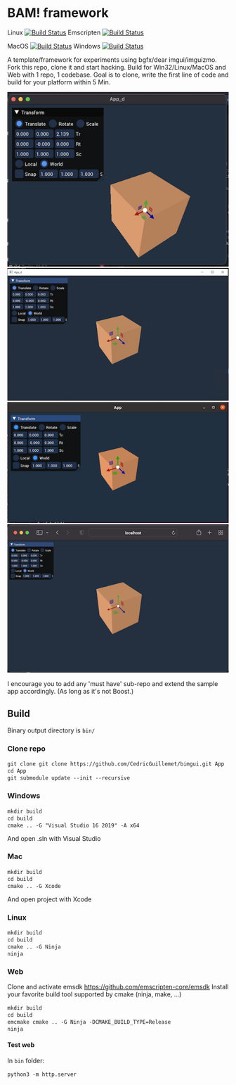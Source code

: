# BAM! framework 

Linux [![Build Status](https://cedricguillemet.visualstudio.com/Bam/_apis/build/status/CedricGuillemet.bam?branchName=main&jobName=Ubuntu_Clang)](https://cedricguillemet.visualstudio.com/Bam/_build/latest?definitionId=4&branchName=main)
Emscripten [![Build Status](https://cedricguillemet.visualstudio.com/Bam/_apis/build/status/CedricGuillemet.bam?branchName=main&jobName=Ubuntu_Emscripten)](https://cedricguillemet.visualstudio.com/Bam/_build/latest?definitionId=4&branchName=main)

MacOS [![Build Status](https://cedricguillemet.visualstudio.com/Bam/_apis/build/status/CedricGuillemet.bam?branchName=main&jobName=macOS)](https://cedricguillemet.visualstudio.com/Bam/_build/latest?definitionId=4&branchName=main)
Windows [![Build Status](https://cedricguillemet.visualstudio.com/Bam/_apis/build/status/CedricGuillemet.bam?branchName=main&jobName=win32_x64)](https://cedricguillemet.visualstudio.com/Bam/_build/latest?definitionId=4&branchName=main)


A template/framework for experiments using bgfx/dear imgui/imguizmo.
Fork this repo, clone it and start hacking.
Build for Win32/Linux/MacOS and Web with 1 repo, 1 codebase.
Goal is to clone, write the first line of code and build for your platform within 5 Min.

![MacOS](Doc/BAM_MacOS.png)
![Windows](Doc/BAM_Windows.png)
![Ubuntu](Doc/BAM_Ubuntu.png)
![Web](Doc/BAM_Web.png)

I encourage you to add any 'must have' sub-repo and extend the sample app accordingly.
(As long as it's not Boost.)

## Build

Binary output directory is `bin/`

### Clone repo
```
git clone git clone https://github.com/CedricGuillemet/bimgui.git App
cd App
git submodule update --init --recursive
```

### Windows
```
mkdir build
cd build
cmake .. -G "Visual Studio 16 2019" -A x64
```
And open .sln with Visual Studio

### Mac
```
mkdir build
cd build
cmake .. -G Xcode
```

And open project with Xcode

### Linux
```
mkdir build
cd build
cmake .. -G Ninja
ninja
```

### Web

Clone and activate emsdk https://github.com/emscripten-core/emsdk
Install your favorite build tool supported by cmake (ninja, make, ...)
```
mkdir build
cd build
emcmake cmake .. -G Ninja -DCMAKE_BUILD_TYPE=Release
ninja
```
#### Test web

In `bin` folder:

```
python3 -m http.server
```
